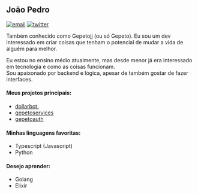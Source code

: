 ## João Pedro

[![email](https://img.shields.io/badge/email-nmjoaopedro22@gmail.com-4A47A3?labelColor=7C83FD&style=flat-square&link=mailto:nmjoaopedro22@gmail.com)](mailto:nmjoaopedro22@gmail.com)
[![twitter](https://img.shields.io/badge/twitter-@gptojj-4A47A3?labelColor=7C83FD&style=flat-square&link=https://twitter.com/gptojj)](https://twitter.com/gptojj)

Também conhecido como Gepetojj (ou só Gepeto). Eu sou um dev interessado em criar coisas que tenham o potencial de mudar a vida de alguém para melhor.  
  
Eu estou no ensino médio atualmente, mas desde menor já era interessado em tecnologia e como as coisas funcionam.  
Sou apaixonado por backend e lógica, apesar de também gostar de fazer interfaces.

#### Meus projetos principais:

* [dollarbot.](https://github.com/gepetojj/dollarbotv2)
* [gepetoservices](https://github.com/gepetojj/gepetoservices)
* [gepetoauth](https://github.com/gepetojj/gepetoauth)

#### Minhas linguagens favoritas:

* Typescript (Javascript)
* Python

#### Desejo aprender:

* Golang
* Elixir
